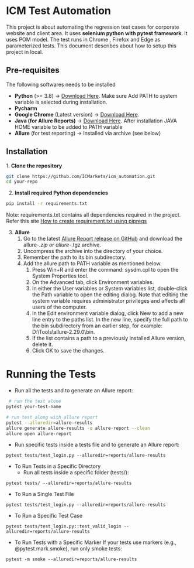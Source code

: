 # ICM Test Automation
This project is about automating the regression test cases for corporate website and client area. It uses **selenium python with pytest framework**. 
It uses POM model. The test runs in Chrome , Firefox and Edge as parameterized tests. This document describes about how to setup this project in local.

## Pre-requisites
The following softwares needs to be installed
- **Python** (>= 3.8) → [Download Here](https://www.python.org/downloads/). Make sure Add PATH to system variable is selected during installation.
- **Pycharm**
- **Google Chrome** (Latest version) → [Download Here](https://www.google.com/chrome/).
- **Java (for Allure Reports)** → [Download Here](https://www.oracle.com/java/technologies/javase-downloads.html). After installation JAVA HOME variable to be added to PATH variable
- **Allure** (for test reporting) → Installed via archive (see below)

## Installation
1️. **Clone the repository**  
```bash
git clone https://github.com/ICMarkets/icm_automation.git
cd your-repo
```
2. **Install required Python dependencies**

```bash
pip install -r requirements.txt
```
Note: requirements.txt contains all dependencies required in the project. Refer this site [How to create requirement.txt using pipreqs](https://github.com/bndr/pipreqs)

3. **Allure**
    1. Go to the latest [Allure Report release on GitHub](https://github.com/allure-framework/allure2/releases) and download the allure-*.zip or allure-*.tgz archive.
    2. Uncompress the archive into the directory of your choice.
    3. Remember the path to its bin subdirectory.
    4. Add the allure path to PATH variable as mentioned below.
        1. Press Win+R and enter the command: sysdm.cpl to open the System Properties tool.
        2. On the Advanced tab, click Environment variables.
        3. In either the User variables or System variables list, double-click the Path variable to open the editing dialog. Note that editing the system variable requires administrator privileges and affects all users of the computer.
        4. In the Edit environment variable dialog, click New to add a new line entry to the paths list. In the new line, specify the full path to the bin subdirectory from an earlier step, for example: D:\Tools\allure-2.29.0\bin.
        5. If the list contains a path to a previously installed Allure version, delete it.
        6. Click OK to save the changes.

# Running the Tests
- Run all the tests and to generate an Allure report:
```bash
 # run the test alone
pytest your-test-name 

# run test along with allure report
pytest --alluredir=allure-results
allure generate allure-results -o allure-report --clean
allure open allure-report
```
- Run specific tests inside a tests file and to generate an Allure report: 
```
pytest tests/test_login.py --alluredir=reports/allure-results
```
- To Run Tests in a Specific Directory
  - Run all tests inside a specific folder (tests/):
```
pytest tests/ --alluredir=reports/allure-results
```
 - To Run a Single Test File
```
pytest tests/test_login.py --alluredir=reports/allure-results
```
- To Run a Specific Test Case
```
pytest tests/test_login.py::test_valid_login --alluredir=reports/allure-results
```
- To Run Tests with a Specific Marker
If your tests use markers (e.g., @pytest.mark.smoke), run only smoke tests:
```
pytest -m smoke --alluredir=reports/allure-results
```
